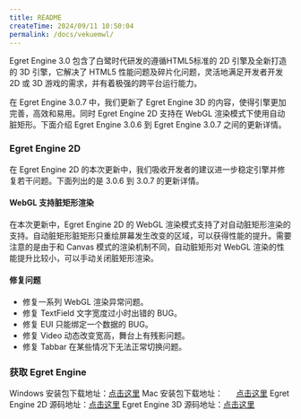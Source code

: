 ```yaml
---
title: README
createTime: 2024/09/11 10:50:04
permalink: /docs/vekuemwl/
---
```

Egret Engine 3.0 包含了白鹭时代研发的遵循HTML5标准的 2D 引擎及全新打造的 3D 引擎，它解决了 HTML5 性能问题及碎片化问题，灵活地满足开发者开发 2D 或 3D 游戏的需求，并有着极强的跨平台运行能力。

在 Egret Engine 3.0.7 中，我们更新了 Egret Engine 3D 的内容，使得引擎更加完善，高效和易用。同时 Egret Engine 2D 支持在 WebGL 渲染模式下使用自动脏矩形。下面介绍 Egret Engine 3.0.6 到 Egret Engine 3.0.7 之间的更新详情。

### Egret Engine 2D

在 Egret Engine 2D 的本次更新中，我们吸收开发者的建议进一步稳定引擎并修复若干问题。下面列出的是 3.0.6 到 3.0.7 的更新详情。

#### WebGL 支持脏矩形渲染

在本次更新中，Egret Engine 2D 的 WebGL 渲染模式支持了对自动脏矩形渲染的支持。自动脏矩形脏矩形只重绘屏幕发生改变的区域，可以获得性能的提升。需要注意的是由于和 Canvas 模式的渲染机制不同，自动脏矩形对 WebGL 渲染的性能提升比较小，可以手动关闭脏矩形渲染。

#### 修复问题

* 修复一系列 WebGL 渲染异常问题。
* 修复 TextField 文字宽度过小时出错的 BUG。
* 修复 EUI 只能绑定一个数据的 BUG。
* 修复 Video 动态改变宽高，舞台上有残影问题。
* 修复 Tabbar 在某些情况下无法正常切换问题。

### 获取 Egret Engine

Windows 安装包下载地址：[点击这里](http://tool.egret-labs.org/EgretEngine/EgretEngine-v3.0.7.exe)
Mac 安装包下载地址：&nbsp;&nbsp;&nbsp;&nbsp;&nbsp; [点击这里](http://tool.egret-labs.org/EgretEngine/EgretEngine-v3.0.7.dmg)
Egret Engine 2D 源码地址：[点击这里](https://github.com/egret-labs/egret-core/tree/v3.0.7)
Egret Engine 3D 源码地址：[点击这里](https://github.com/egret-labs/egret-3d/releases/tag/v3.0.7)
